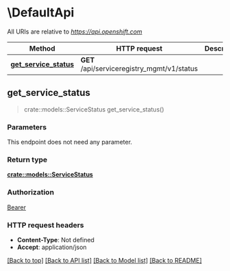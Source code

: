 # \DefaultApi

All URIs are relative to *https://api.openshift.com*

Method | HTTP request | Description
------------- | ------------- | -------------
[**get_service_status**](DefaultApi.md#get_service_status) | **GET** /api/serviceregistry_mgmt/v1/status | 



## get_service_status

> crate::models::ServiceStatus get_service_status()


### Parameters

This endpoint does not need any parameter.

### Return type

[**crate::models::ServiceStatus**](ServiceStatus.md)

### Authorization

[Bearer](../README.md#Bearer)

### HTTP request headers

- **Content-Type**: Not defined
- **Accept**: application/json

[[Back to top]](#) [[Back to API list]](../README.md#documentation-for-api-endpoints) [[Back to Model list]](../README.md#documentation-for-models) [[Back to README]](../README.md)

